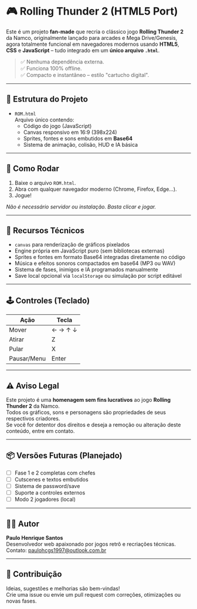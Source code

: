 # 🎮 Rolling Thunder 2 (HTML5 Port)

Este é um projeto **fan-made** que recria o clássico jogo **Rolling Thunder 2** da Namco, originalmente lançado para arcades e Mega Drive/Genesis, agora totalmente funcional em navegadores modernos usando **HTML5**, **CSS** e **JavaScript** – tudo integrado em um **único arquivo `.html`**.

> ✅ Nenhuma dependência externa.  
> ✅ Funciona 100% offline.  
> ✅ Compacto e instantâneo – estilo "cartucho digital".

---

## 🧱 Estrutura do Projeto

- `ROM.html`  
  Arquivo único contendo:
  - Código do jogo (JavaScript)
  - Canvas responsivo em 16:9 (398x224)
  - Sprites, fontes e sons embutidos em **Base64**
  - Sistema de animação, colisão, HUD e IA básica

---

## 🚀 Como Rodar

1. Baixe o arquivo `ROM.html`.
2. Abra com qualquer navegador moderno (Chrome, Firefox, Edge...).
3. Jogue!

_Não é necessário servidor ou instalação. Basta clicar e jogar._

---

## 🎨 Recursos Técnicos

- `canvas` para renderização de gráficos pixelados
- Engine própria em JavaScript puro (sem bibliotecas externas)
- Sprites e fontes em formato Base64 integradas diretamente no código
- Música e efeitos sonoros compactados em base64 (MP3 ou WAV)
- Sistema de fases, inimigos e IA programados manualmente
- Save local opcional via `localStorage` ou simulação por script editável

---

## 🕹️ Controles (Teclado)

| Ação         | Tecla        |
|--------------|--------------|
| Mover        | ← → ↑ ↓      |
| Atirar       | Z            |
| Pular        | X            |
| Pausar/Menu  | Enter        |

---

## ⚠️ Aviso Legal

Este projeto é uma **homenagem sem fins lucrativos** ao jogo **Rolling Thunder 2** da Namco.  
Todos os gráficos, sons e personagens são propriedades de seus respectivos criadores.  
Se você for detentor dos direitos e deseja a remoção ou alteração deste conteúdo, entre em contato.

---

## 📦 Versões Futuras (Planejado)

- [ ] Fase 1 e 2 completas com chefes
- [ ] Cutscenes e textos embutidos
- [ ] Sistema de password/save
- [ ] Suporte a controles externos
- [ ] Modo 2 jogadores (local)

---

## 👨‍💻 Autor

**Paulo Henrique Santos**  
Desenvolvedor web apaixonado por jogos retrô e recriações técnicas.  
Contato: paulohcgs1997@outlook.com.br

---

## 🧠 Contribuição

Ideias, sugestões e melhorias são bem-vindas!  
Crie uma issue ou envie um pull request com correções, otimizações ou novas fases.

